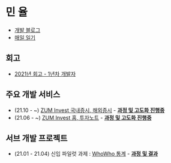 # 민 율 
- [개발 블로그](https://velog.io/@minyul)  
- [매일 일기](https://velog.io/@minyul/%EB%A7%A4%EC%9D%BC-%EC%9D%BC%EA%B8%B0)

## 회고
- [2021년 회고 - 1년차 개발자](https://velog.io/@minyul/2021%EB%85%84-%ED%9A%8C%EA%B3%A0)

## 주요 개발 서비스
- (21.10 - ~) [ZUM Invest 국내증시, 해외증시](https://invest.zum.com/internal) - **[과정 및 고도화 진행중](https://velog.io/@minyul/ZUM-Invest-%EA%B5%AD%EB%82%B4%EC%A6%9D%EC%8B%9C-%ED%95%B4%EC%99%B8%EC%A6%9D%EC%8B%9C)** 
- (21.06 - ~) [ZUM Invest 홈, 투자노트](https://invest.zum.com/)  - **[과정 및 고도화 진행중](https://velog.io/@minyul/ZUM-Invest-%ED%99%88-%ED%88%AC%EC%9E%90)** 

## 서브 개발 프로젝트
- (21.01 - 21.04) 신입 파일럿 과제 : [WhoWho 통계](https://www.whowhocorp.com/ko/) - **[과정 및 결과](https://velog.io/@minyul/%ED%9B%84%ED%9B%84%EC%84%9C%EB%B9%84%EC%8A%A4-%ED%86%B5%EA%B3%84-CMS-%EC%8B%A0%EC%9E%85-%ED%8C%8C%EC%9D%BC%EB%9F%BF-%ED%94%84%EB%A1%9C%EC%A0%9D%ED%8A%B8)**   
